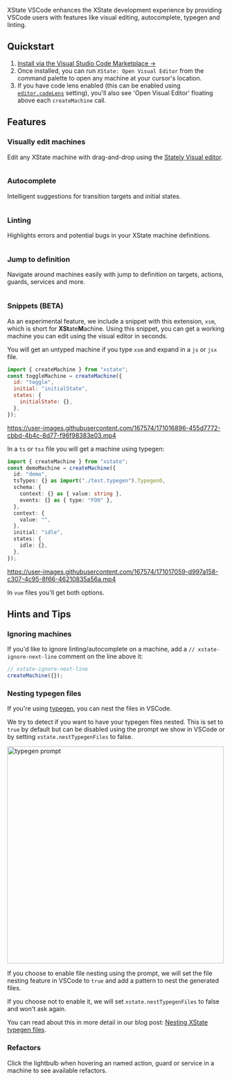 XState VSCode enhances the XState development experience by providing VSCode users with features like visual editing, autocomplete, typegen and linting.

## Quickstart

1. [Install via the Visual Studio Code Marketplace →](https://marketplace.visualstudio.com/items?itemName=statelyai.stately-vscode)
2. Once installed, you can run `XState: Open Visual Editor` from the command palette to open any machine at your cursor's location.
3. If you have code lens enabled (this can be enabled using [`editor.codeLens`](https://code.visualstudio.com/docs/getstarted/settings#_default-settings) setting), you'll also see 'Open Visual Editor' floating above each `createMachine` call.

## Features

### Visually edit machines

Edit any XState machine with drag-and-drop using the [Stately Visual editor](https://stately.ai/editor).

<img src="https://raw.githubusercontent.com/statelyai/xstate-tools/main/assets/editor.png" alt="" />

### Autocomplete

Intelligent suggestions for transition targets and initial states.

<img src="https://raw.githubusercontent.com/statelyai/xstate-tools/main/assets/autocomplete.png" alt="" />

### Linting

Highlights errors and potential bugs in your XState machine definitions.

<img src="https://raw.githubusercontent.com/statelyai/xstate-tools/main/assets/linting.png" alt="" />

### Jump to definition

Navigate around machines easily with jump to definition on targets, actions, guards, services and more.

<img src="https://raw.githubusercontent.com/statelyai/xstate-tools/main/assets/jump-to-definition.png" alt="" />

### Snippets (BETA)

As an experimental feature, we include a snippet with this extension, `xsm`, which is short for **XSt**ate**M**achine. Using this snippet, you can get a working machine you can edit using the visual editor in seconds.

You will get an untyped machine if you type `xsm` and expand in a `js` or `jsx` file.

```js
import { createMachine } from "xstate";
const toggleMachine = createMachine({
  id: "toggle",
  initial: "initialState",
  states: {
    initialState: {},
  },
});
```

https://user-images.githubusercontent.com/167574/171016896-455d7772-cbbd-4b4c-8d77-f96f98383e03.mp4

In a `ts` or `tsx` file you will get a machine using typegen:

```ts
import { createMachine } from "xstate";
const demoMachine = createMachine({
  id: "demo",
  tsTypes: {} as import("./test.typegen").Typegen0,
  schema: {
    context: {} as { value: string },
    events: {} as { type: "FOO" },
  },
  context: {
    value: "",
  },
  initial: "idle",
  states: {
    idle: {},
  },
});
```

https://user-images.githubusercontent.com/167574/171017059-d997a158-c307-4c95-8f66-46210835a56a.mp4

In `vue` files you'll get both options.

## Hints and Tips

### Ignoring machines

If you'd like to ignore linting/autocomplete on a machine, add a `// xstate-ignore-next-line` comment on the line above it:

```ts
// xstate-ignore-next-line
createMachine({});
```

### Nesting typegen files

If you're using [typegen](https://xstate.js.org/docs/guides/typescript.html#typegen), you can nest the files in VSCode.

We try to detect if you want to have your typegen files nested. This is set to `true` by default but can be disabled using the prompt we show in VSCode or by setting `xstate.nestTypegenFiles` to false.

<img src="https://raw.githubusercontent.com/statelyai/xstate-tools/main/assets/typegenPrompt.png" alt="typegen prompt" width="500px" />

If you choose to enable file nesting using the prompt, we will set the file nesting feature in VSCode to `true` and add a pattern to nest the generated files.

If you choose not to enable it, we will set `xstate.nestTypegenFiles` to false and won't ask again.

You can read about this in more detail in our blog post: [Nesting XState typegen files](https://stately.ai/blog/nesting-xstate-typegen-files).

### Refactors

Click the lightbulb when hovering an named action, guard or service in a machine to see available refactors.

